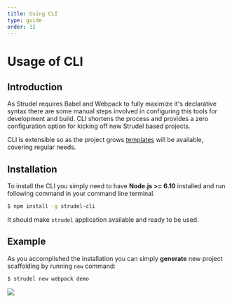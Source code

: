 ```yaml
---
title: Using CLI
type: guide
order: 12
---
```


# Usage of CLI

## Introduction

As Strudel requires Babel and Webpack to fully maximize it's declarative syntax there are some manual steps involved in configuring this tools for development and build. CLI shortens the process and provides a zero configuration option for kicking off new Strudel based projects. 

CLI is extensible so as the project grows [templates](/guide/templates.html) will be available, covering regular needs.

## Installation

To install the CLI you simply need to have **Node.js >= 6.10** installed and run following command in your command line terminal.
```bash
$ npm install -g strudel-cli
```
It should make `strudel` application available and ready to be used.

## Example

As you accomplished the installation you can simply **generate** new project scaffolding by running `new` command:

```bash
$ strudel new webpack demo
```

<a href="https://asciinema.org/a/F1ZFSMp085bXyMmwwIRvEphJZ" target="_blank"><img src="https://asciinema.org/a/F1ZFSMp085bXyMmwwIRvEphJZ.png" /></a>

